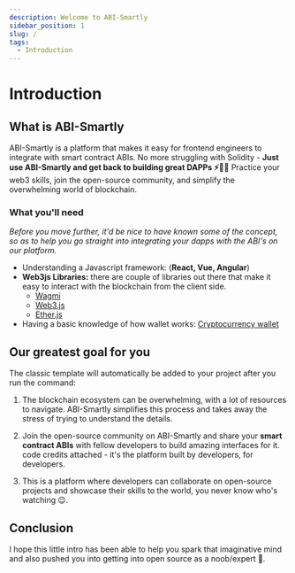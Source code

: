 ```yaml
---
description: Welcome to ABI-Smartly
sidebar_position: 1
slug: /
tags:
  - Introduction
---
```


# Introduction
## What is ABI-Smartly

ABI-Smartly is a platform that makes it easy for frontend engineers to integrate with smart contract ABIs. No more struggling with Solidity - **Just use ABI-Smartly and get back to building great DAPPs ⚡️🤟🏻** Practice your web3 skills, join the open-source community, and simplify the overwhelming world of blockchain.

### What you'll need

 *Before you move further, it'd be nice to have known some of the concept, so as to help you go straight into integrating your dapps with the ABI's on our platform.*

- Understanding a Javascript framework: (**React, Vue, Angular**)
- **Web3js Libraries:** there are couple of libraries out there that make it easy to interact with the blockchain from the client side.
  - [Wagmi](https://wagmi.sh/)
  - [Web3.js](https://web3js.readthedocs.io/)
  - [Ether.js](https://docs.ethers.org/)
- Having a basic knowledge of how wallet works: [Cryptocurrency wallet](https://www.youtube.com/watch?v=SQyg9pyJ1Ac)

## Our greatest goal for you

The classic template will automatically be added to your project after you run the command:

1. The blockchain ecosystem can be overwhelming, with a lot of resources to navigate. ABI-Smartly simplifies this process and takes away the stress of trying to understand the details.
2. Join the open-source community on ABI-Smartly and share your **smart contract ABIs** with fellow developers to build amazing interfaces for it. code credits attached - it's the platform built by developers, for developers.

3. This is a platform where developers can collaborate on open-source projects and showcase their skills to the world, you never know who's watching 😉.

## Conclusion

I hope this little intro has been able to help you spark that imaginative mind and also pushed you into getting into open source as a noob/expert 🥂.

